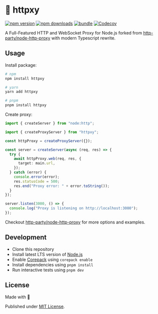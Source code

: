 # 🔀 httpxy

[![npm version][npm-version-src]][npm-version-href]
[![npm downloads][npm-downloads-src]][npm-downloads-href]
[![bundle][bundle-src]][bundle-href]
[![Codecov][codecov-src]][codecov-href]

A Full-Featured HTTP and WebSocket Proxy for Node.js forked from [http-party/node-http-proxy](https://github.com/http-party/node-http-proxy) with modern Typescript rewrite.

## Usage

Install package:

```sh
# npm
npm install httpxy

# yarn
yarn add httpxy

# pnpm
pnpm install httpxy
```

Create proxy:

```ts
import { createServer } from "node:http";

import { createProxyServer } from "httpxy";

const httpProxy = createProxyServer({});

const server = createServer(async (req, res) => {
  try {
    await httpProxy.web(req, res, {
      target: main.url,
    });
  } catch (error) {
    console.error(error);
    res.statusCode = 500;
    res.end("Proxy error: " + error.toString());
  }
});

server.listen(3000, () => {
  console.log("Proxy is listening on http://localhost:3000");
});
```

Checkout [http-party/node-http-proxy](https://github.com/http-party/node-http-proxy) for more options and examples.

## Development

- Clone this repository
- Install latest LTS version of [Node.js](https://nodejs.org/en/)
- Enable [Corepack](https://github.com/nodejs/corepack) using `corepack enable`
- Install dependencies using `pnpm install`
- Run interactive tests using `pnpm dev`

## License

Made with 💛

Published under [MIT License](./LICENSE).

<!-- Badges -->

[npm-version-src]: https://img.shields.io/npm/v/httpxy?style=flat&colorA=18181B&colorB=F0DB4F
[npm-version-href]: https://npmjs.com/package/httpxy
[npm-downloads-src]: https://img.shields.io/npm/dm/httpxy?style=flat&colorA=18181B&colorB=F0DB4F
[npm-downloads-href]: https://npmjs.com/package/httpxy
[codecov-src]: https://img.shields.io/codecov/c/gh/unjs/httpxy/main?style=flat&colorA=18181B&colorB=F0DB4F
[codecov-href]: https://codecov.io/gh/unjs/httpxy
[bundle-src]: https://img.shields.io/bundlephobia/minzip/httpxy?style=flat&colorA=18181B&colorB=F0DB4F
[bundle-href]: https://bundlephobia.com/result?p=httpxy
